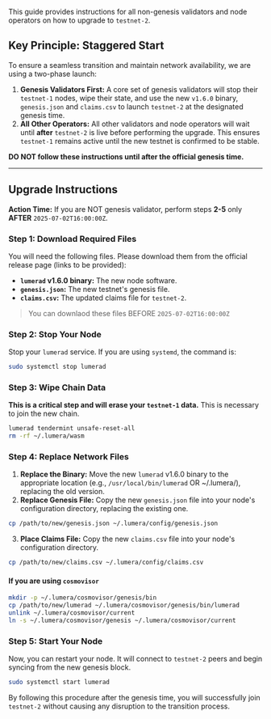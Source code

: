This guide provides instructions for all non-genesis validators and node operators on how to upgrade to `testnet-2`.

## Key Principle: Staggered Start

To ensure a seamless transition and maintain network availability, we are using a two-phase launch:

1.  **Genesis Validators First:** A core set of genesis validators will stop their `testnet-1` nodes, wipe their state, and use the new `v1.6.0` binary, `genesis.json` and `claims.csv` to launch `testnet-2` at the designated genesis time.
2.  **All Other Operators:** All other validators and node operators will wait until **after** `testnet-2` is live before performing the upgrade. This ensures `testnet-1` remains active until the new testnet is confirmed to be stable.

**DO NOT follow these instructions until after the official genesis time.**

---

## Upgrade Instructions

**Action Time:** If you are NOT genesis validator, perform steps **2-5** only **AFTER** `2025-07-02T16:00:00Z`.

### **Step 1: Download Required Files**

You will need the following files. Please download them from the official release page (links to be provided):

*   **`lumerad` v1.6.0 binary:** The new node software.
*   **`genesis.json`:** The new testnet's genesis file.
*   **`claims.csv`:** The updated claims file for `testnet-2`.
  
> You can downlaod these files BEFORE `2025-07-02T16:00:00Z`

### **Step 2: Stop Your Node**

Stop your `lumerad` service. If you are using `systemd`, the command is:

```bash
sudo systemctl stop lumerad
```

### **Step 3: Wipe Chain Data**

**This is a critical step and will erase your `testnet-1` data.** This is necessary to join the new chain.

```bash
lumerad tendermint unsafe-reset-all
rm -rf ~/.lumera/wasm
```

### **Step 4: Replace Network Files**

1.  **Replace the Binary:** Move the new `lumerad` v1.6.0 binary to the appropriate location (e.g., `/usr/local/bin/lumerad` OR ~/.lumera/), replacing the old version.
2.  **Replace Genesis File:** Copy the new `genesis.json` file into your node's configuration directory, replacing the existing one.
```bash
cp /path/to/new/genesis.json ~/.lumera/config/genesis.json
```
3.  **Place Claims File:** Copy the new `claims.csv` file into your node's configuration directory.
```bash
cp /path/to/new/claims.csv ~/.lumera/config/claims.csv
```

#### If you are using `cosmovisor`

```bash
mkdir -p ~/.lumera/cosmovisor/genesis/bin
cp /path/to/new/lumerad ~/.lumera/cosmovisor/genesis/bin/lumerad
unlink ~/.lumera/cosmovisor/current
ln -s ~/.lumera/cosmovisor/genesis ~/.lumera/cosmovisor/current
```

### **Step 5: Start Your Node**

Now, you can restart your node. It will connect to `testnet-2` peers and begin syncing from the new genesis block.

```bash
sudo systemctl start lumerad
```

By following this procedure after the genesis time, you will successfully join `testnet-2` without causing any disruption to the transition process.
